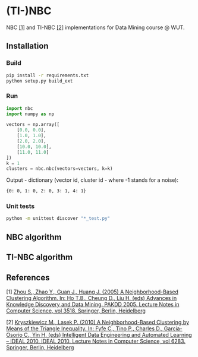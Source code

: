 # (TI-)NBC
NBC [[1]](#references) and TI-NBC [[2]](#references) implementations for Data Mining course @ WUT.
 
## Installation
### Build
```bash
pip install -r requirements.txt
python setup.py build_ext
```
### Run
```python
import nbc
import numpy as np

vectors = np.array([
    [0.0, 0.0],
    [1.0, 1.0],
    [2.0, 2.0],
    [10.0, 10.0],
    [11.0, 11.0]
])
k = 1
clusters = nbc.nbc(vectors=vectors, k=k)
```
Output - dictionary (vector id, cluster id - where -1 stands for a noise):
```bash
{0: 0, 1: 0, 2: 0, 3: 1, 4: 1}
```
### Unit tests
```bash
python -m unittest discover "*_test.py"
```

## NBC algorithm 

## TI-NBC algorithm

## References
[1] [Zhou S., Zhao Y., Guan J., Huang J. (2005) A Neighborhood-Based Clustering Algorithm. In: Ho T.B., Cheung D., Liu H. (eds) Advances in Knowledge Discovery and Data Mining. PAKDD 2005. Lecture Notes in Computer Science, vol 3518. Springer, Berlin, Heidelberg](https://link.springer.com/chapter/10.1007/11430919_43)

[2] [Kryszkiewicz M., Lasek P. (2010) A Neighborhood-Based Clustering by Means of the Triangle Inequality. In: Fyfe C., Tino P., Charles D., Garcia-Osorio C., Yin H. (eds) Intelligent Data Engineering and Automated Learning – IDEAL 2010. IDEAL 2010. Lecture Notes in Computer Science, vol 6283. Springer, Berlin, Heidelberg](https://link.springer.com/chapter/10.1007/978-3-642-15381-5_3)